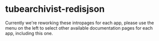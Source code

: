 # tubearchivist-redisjson

Currently we're reworking these intropages for each app, please use the menu on the left to select other available documentation pages for each app, including this one.
